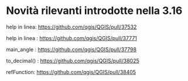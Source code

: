 # Novità rilevanti introdotte nella 3.16

help in linea: https://github.com/qgis/QGIS/pull/37532

help in linea : https://github.com/qgis/QGIS/pull/37771

main_angle : https://github.com/qgis/QGIS/pull/37798

to_decimal() : https://github.com/qgis/QGIS/pull/38025

refFunction: https://github.com/qgis/QGIS/pull/38405